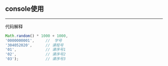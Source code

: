 ## console使用

------------

代码解释
```javascript
Math.random() * 1000 + 1000,
'0000000001',     //  学号
'304052020',      // 课程号
'01',             // 课序号1
'02',             // 课序号2
'03');            // 课序号3
```